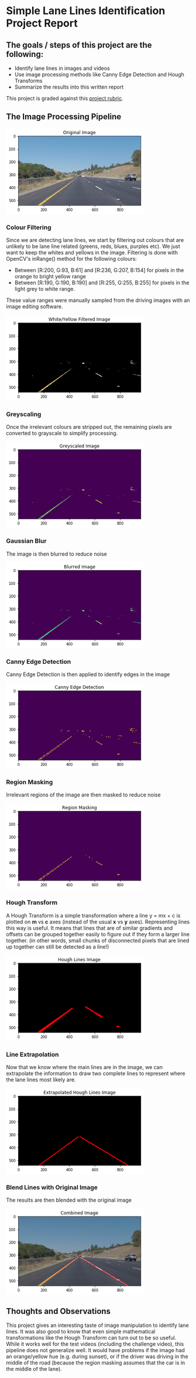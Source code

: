 # Simple Lane Lines Identification Project Report

## The goals / steps of this project are the following:

- Identify lane lines in images and videos
- Use image processing methods like Canny Edge Detection and Hough Transforms
- Summarize the results into this written report

This project is graded against this [project rubric](https://review.udacity.com/#!/rubrics/322/view).

## The Image Processing Pipeline

![Original Image](report/1_original.png "Original Image")

### Colour Filtering

Since we are detecting lane lines, we start by filtering out colours that are unlikely to be lane line related (greens, reds, blues, purples etc). We just want to keep the whites and yellows in the image. Filtering is done with OpenCV&#39;s inRange() method for the following colours:

- Between [R:200, G:93, B:61] and [R:236, G:207, B:154] for pixels in the orange to bright yellow range
- Between [R:190, G:190, B:190] and [R:255, G:255, B:255] for pixels in the light grey to white range.

These value ranges were manually sampled from the driving images with an image editing software.

![Colour Filtering](report/2_colour_filtered.png "Colour Filtering")

### Greyscaling

Once the irrelevant colours are stripped out, the remaining pixels are converted to grayscale to simplify processing.

![Greyscaling](report/3_greyscaled.png "Greyscaling")

### Gaussian Blur

The image is then blurred to reduce noise

![Blurring](report/4_blurred.png "Blurring")

### Canny Edge Detection

Canny Edge Detection is then applied to identify edges in the image

![Edge Detection](report/5_canny.png "Edge Detection")

### Region Masking

Irrelevant regions of the image are then masked to reduce noise

![Region Masking](report/6_masking.png "Region Masking")

### Hough Transform

A Hough Transform is a simple transformation where a line y = mx + c is plotted on **m** vs **c** axes (instead of the usual **x** vs **y** axes). Representing lines this way is useful. It means that lines that are of similar gradients and offsets can be grouped together easily to figure out if they form a larger line together. (in other words, small chunks of disconnected pixels that are lined up together can still be detected as a line!)

![Hough Transform](report/7_hough.png "Hough Transform")

### Line Extrapolation

Now that we know where the main lines are in the image, we can extrapolate the information to draw two complete lines to represent where the lane lines most likely are.

![Extrapolation](report/8_extrapolated.png "Extrapolation")

### Blend Lines with Original Image

The results are then blended with the original image

![Final Image](report/9_combined.png "Final Image")

## Thoughts and Observations

This project gives an interesting taste of image manipulation to identify lane lines. It was also good to know that even simple mathematical transformations like the Hough Transform can turn out to be so useful. While it works well for the test videos (including the challenge video), this pipeline does not generalize well. It would have problems if the image had an orange/yellow hue (e.g. during sunset), or if the driver was driving in the middle of the road (because the region masking assumes that the car is in the middle of the lane).

